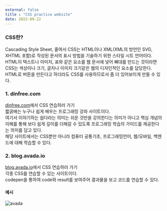 ```yaml
---
external: false
title : "CSS practice website"
date: 2022-09-22
---
```


### CSS란?

Cascading Style Sheet, 줄여서 CSS는 HTML이나 XML(XML의 방언인 SVG, XHTML 포함)로 작성된 문서의 표시 방법을 기술하기 위한 스타일 시트 언어이다.  
HTML이 텍스트나 이미지, 표와 같은 요소를 웹 문서에 넣어 뼈대를 만드는 것이라면 CSS는 색상이나 크기, 글자나 이미지 크기같은 웹의 디자인적인 요소를 담당한다.  
HTML로 버튼을 만든다고 하더라도 CSS를 사용하므로서 좀 더 있어보이게 만들 수 있다.  

### 1. dinfree.com

[dinfree.com](https://dinfree.com/lecture/frontend/122_css_1.html)에서 CSS 연습하러 가기  
짧굵배는 누구나 쉽게 배우는 프로그래밍 강좌 사이트이다.  
여기서 이야기하는 쉽다라는 의미는 쉬운 것만을 강의한다는 의미가 아니고 핵심 개념의 이해를 통해 보다 쉽게 깊이를 더해갈 수 있도록 프로그래밍 학습의 가이드를 제공한다는 의미를 담고 있다.  
해당 사이트에서는 CSS뿐만 아니라 컴퓨터 공통기초, 프로그래밍언어, 웹/모바일, 백엔드에 대해 학습할 수 있다.  

### 2. blog.avada.io

[blog.avada.io](https://dinfree.com/lecture/frontend/122_css_1.html)에서 CSS 연습하러 가기  
각종 CSS를 연습할 수 있는 사이트이다.  
codepen을 통하여 code와 result를 보여주어 결과물을 보고 코드를 연습할 수 있다.  

#### 예시

![avada](https://github.com/WoojinJeonkr/WoojinJeonkr.github.io/blob/main/assets/images/post/avada.png?raw=true)

